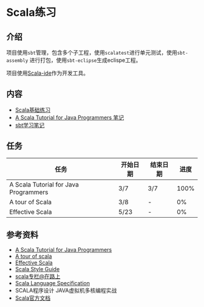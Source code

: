 # Scala练习

## 介绍

项目使用`sbt`管理，包含多个子工程，使用`scalatest`进行单元测试，使用`sbt-assembly` 进行打包，使用`sbt-eclipse`生成eclispe工程。

项目使用[Scala-ide](http://scala-ide.org/)作为开发工具。

## 内容

- [Scala基础练习](./exercise-scala-basic)
- [A Scala Tutorial for Java Programmers 笔记](./A-Scala-Tutorial-for-Java-Programmers-notes.md)
- [sbt学习笔记](./sbt.md)

## 任务

| 任务 | 开始日期 | 结束日期 | 进度 |
| --- | ---- | --- | --- |
| A Scala Tutorial for Java Programmers | 3/7 | 3/7 | 100% |
| A tour of Scala | 3/8 | - | 0% |
| Effective Scala | 5/23 | - | 0% |

## 参考资料

- [A Scala Tutorial for Java Programmers](http://www.scala-lang.org/documentation/)
- [A tour of scala](http://docs.scala-lang.org/tutorials/tour/tour-of-scala.html)
- [Effective Scala](http://twitter.github.io/effectivescala/index-cn.html)
- [Scala Style Guide](http://docs.scala-lang.org/style/)
- [scala专栏@在路上](http://hongjiang.info/scala/)
- [ Scala Language Specification](http://www.scala-lang.org/files/archive/spec/2.11/)
- SCALA程序设计 JAVA虚拟机多核编程实战
- [Scala官方文档](http://www.scala-lang.org/documentation/)